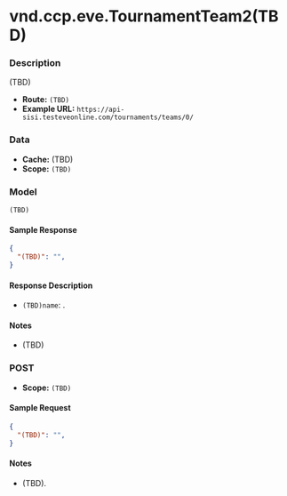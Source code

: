 # vnd.ccp.eve.TournamentTeam2(TBD) 

### Description
(TBD)


- **Route:** `(TBD)`
- **Example URL:** `https://api-sisi.testeveonline.com/tournaments/teams/0/`

### Data

- **Cache:** (TBD)
- **Scope:** `(TBD)`

### Model
```
(TBD)
```

#### Sample Response

```json
{
  "(TBD)": "",
}
```

#### Response Description

- `(TBD)name`: .

#### Notes

- (TBD)

### POST

- **Scope:** `(TBD)`

#### Sample Request

```json
{
  "(TBD)": "",
}
```

#### Notes

- (TBD).


